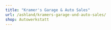 ```yaml
---
title: "Kramer's Garage & Auto Sales"
url: /ashland/kramers-garage-und-auto-sales/
shop: Autowerkstatt
---
```

